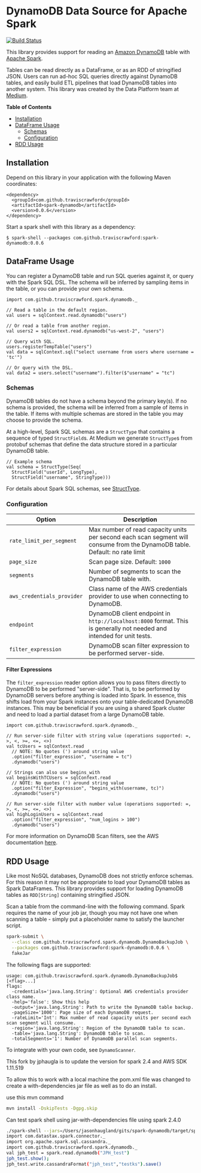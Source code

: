 # DynamoDB Data Source for Apache Spark

[![Build Status](https://travis-ci.org/traviscrawford/spark-dynamodb.svg?branch=master)](https://travis-ci.org/traviscrawford/spark-dynamodb)

This library provides support for reading an [Amazon DynamoDB](https://aws.amazon.com/dynamodb/)
table with [Apache Spark](https://spark.apache.org/).

Tables can be read directly as a DataFrame, or as an RDD of stringified JSON. Users can run ad-hoc
SQL queries directly against DynamoDB tables, and easily build ETL pipelines that load DynamoDB
tables into another system. This library was created by the Data Platform team at
[Medium](https://medium.engineering/mediums-dynamodb-data-source-for-apache-spark-62c6599a6dfd#.x6juanfsy).

<!-- START doctoc generated TOC please keep comment here to allow auto update -->
<!-- DON'T EDIT THIS SECTION, INSTEAD RE-RUN doctoc TO UPDATE -->
**Table of Contents**

- [Installation](#installation)
- [DataFrame Usage](#dataframe-usage)
  - [Schemas](#schemas)
  - [Configuration](#configuration)
- [RDD Usage](#rdd-usage)

<!-- END doctoc generated TOC please keep comment here to allow auto update -->

## Installation

Depend on this library in your application with the following Maven coordinates:

```
<dependency>
  <groupId>com.github.traviscrawford</groupId>
  <artifactId>spark-dynamodb</artifactId>
  <version>0.0.6</version>
</dependency>
```

Start a spark shell with this library as a dependency:

```
$ spark-shell --packages com.github.traviscrawford:spark-dynamodb:0.0.6
```

## DataFrame Usage

You can register a DynamoDB table and run SQL queries against it, or query with the Spark SQL DSL.
The schema will be inferred by sampling items in the table, or you can provide your own schema.

```
import com.github.traviscrawford.spark.dynamodb._

// Read a table in the default region.
val users = sqlContext.read.dynamodb("users")

// Or read a table from another region.
val users2 = sqlContext.read.dynamodb("us-west-2", "users")

// Query with SQL.
users.registerTempTable("users")
val data = sqlContext.sql("select username from users where username = 'tc'")

// Or query with the DSL.
val data2 = users.select("username").filter($"username" = "tc")
```

### Schemas

DynamoDB tables do not have a schema beyond the primary key(s). If no schema is provided,
the schema will be inferred from a sample of items in the table. If items with multiple
schemas are stored in the table you may choose to provide the schema.

At a high-level, Spark SQL schemas are a `StructType` that contains a sequence of typed
`StructField`s. At Medium we generate `StructType`s from protobuf schemas that define the data
structure stored in a particular DynamoDB table.

```
// Example schema
val schema = StructType(Seq(
  StructField("userId", LongType),
  StructField("username", StringType)))
```

For details about Spark SQL schemas, see
[StructType](http://spark.apache.org/docs/latest/api/scala/index.html#org.apache.spark.sql.types.StructType).

### Configuration

| Option | Description |
| --- | --- |
| `rate_limit_per_segment` | Max number of read capacity units per second each scan segment will consume from the DynamoDB table. Default: no rate limit |
| `page_size` | Scan page size. Default: `1000` |
| `segments` | Number of segments to scan the DynamoDB table with. |
| `aws_credentials_provider` | Class name of the AWS credentials provider to use when connecting to DynamoDB. |
| `endpoint` | DynamoDB client endpoint in `http://localhost:8000` format. This is generally not needed and intended for unit tests. |
| `filter_expression` | DynamoDB scan filter expression to be performed server-side. |

#### Filter Expressions

The `filter_expression` reader option allows you to pass filters directly to DynamoDB to be performed "server-side". That is,
to be performed by DynamoDB servers before anything is loaded into Spark. In essence, this shifts load from your Spark
instances onto your table-dedicated DynamoDB instances. This may be beneficial if you are using a shared Spark cluster and
need to load a partial dataset from a large DynamoDB table.

```
import com.github.traviscrawford.spark.dynamodb._

// Run server-side filter with string value (operations supported: =, >, <, >=, <=, <>)
val tcUsers = sqlContext.read
  // NOTE: No quotes (') around string value
  .option("filter_expression", "username = tc")
  .dynamodb("users")
  
// Strings can also use begins_with
val beginsWithTCUsers = sqlConfext.read
  // NOTE: No quotes (') around string value
  .option("filter_Expression", "begins_with(username, tc)")
  .dynamodb("users")

// Run server-side filter with number value (operations supported: =, >, <, >=, <=, <>)
val highLoginUsers = sqlContext.read
  .option("filter_expression", "num_logins > 100")
  .dynamodb("users")
```

For more information on DynamoDB Scan filters, see the AWS documentation [here](http://docs.aws.amazon.com/amazondynamodb/latest/developerguide/Scan.html#Scan.FilterExpression).


## RDD Usage

Like most NoSQL databases, DynamoDB does not strictly enforce schemas. For this reason it may not be appropriate to
load your DynamoDB tables as Spark DataFrames. This library provides support for loading DynamoDB tables as
`RDD[String]` containing stringified JSON.

Scan a table from the command-line with the following command. Spark requires the name of your job jar,
though you may not have one when scanning a table - simply put a placeholder name to satisfy the launcher script.

```bash
spark-submit \
  --class com.github.traviscrawford.spark.dynamodb.DynamoBackupJob \
  --packages com.github.traviscrawford:spark-dynamodb:0.0.6 \
  fakeJar
```

The following flags are supported:

```
usage: com.github.traviscrawford.spark.dynamodb.DynamoBackupJob$ [<flag>...]
flags:
  -credentials='java.lang.String': Optional AWS credentials provider class name.
  -help='false': Show this help
  -output='java.lang.String': Path to write the DynamoDB table backup.
  -pageSize='1000': Page size of each DynamoDB request.
  -rateLimit='Int': Max number of read capacity units per second each scan segment will consume.
  -region='java.lang.String': Region of the DynamoDB table to scan.
  -table='java.lang.String': DynamoDB table to scan.
  -totalSegments='1': Number of DynamoDB parallel scan segments.
```

To integrate with your own code, see `DynamoScanner`.

This fork by jphaugla is to update the version for spark 2.4 and AWS SDK 1.11.519

To allow this to work with a local machine the pom.xml file was changed to create a with-dependencies jar file as well as to do an install.

use this mvn command
```bash
mvn install -DskipTests -Dgpg.skip
```

Can test spark shell using jar-with-dependencies file using spark 2.4.0

```bash
./spark-shell --jars=/Users/jasonhaugland/gits/spark-dynamodb/target/spark-dynamodb-0.0.14-SNAPSHOT-jar-with-dependencies.jar --packages datastax:spark-cassandra-connector:2.4.0-s_2.11
import com.datastax.spark.connector._
import org.apache.spark.sql.cassandra._
import com.github.traviscrawford.spark.dynamodb._
val jph_test = spark.read.dynamodb("JPH_test")
jph_test.show();
jph_test.write.cassandraFormat("jph_test","testks").save()
```
